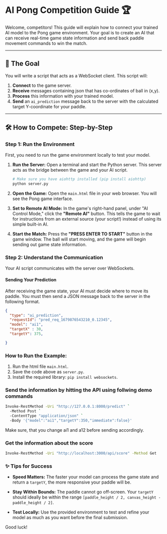 # AI Pong Competition Guide 🏆

Welcome, competitors! This guide will explain how to connect your trained AI model to the Pong game environment. Your goal is to create an AI that can receive real-time game state information and send back paddle movement commands to win the match.

---

## 🏁 The Goal

You will write a script that acts as a WebSocket client. This script will:
1.  **Connect** to the game server.
2.  **Receive**  messages containing json that has co-ordinates of ball in (x,y).
3.  **Process** this information with your trained model.
4.  **Send** an `ai_prediction` message back to the server with the calculated target Y-coordinate for your paddle.

---

## 🛠️ How to Compete: Step-by-Step

### Step 1: Run the Environment

First, you need to run the game environment locally to test your model.

1.  **Run the Server:**
    Open a terminal and start the Python server. This server acts as the bridge between the game and your AI script.
    ```bash
    # Make sure you have aiohttp installed (pip install aiohttp)
    python server.py
    ```

2.  **Open the Game:**
    Open the `main.html` file in your web browser. You will see the Pong game interface.

3.  **Set to Remote AI Mode:**
    In the game's right-hand panel, under "AI Control Mode," click the **"Remote AI"** button. This tells the game to wait for instructions from an external source (your script!) instead of using its simple built-in AI.

4.  **Start the Match:**
    Press the **"PRESS ENTER TO START"** button in the game window. The ball will start moving, and the game will begin sending out game state information.

### Step 2: Understand the Communication

Your AI script communicates with the server over WebSockets.


#### Sending Your Prediction

After receiving the game state, your AI must decide where to move its paddle. You must then send a JSON message back to the server in the following format.



```json
{
  "type": "ai_prediction",
  "requestId": "pred_req_1679876543210_0.12345",
  "model": "ai1",
  "targetX" : 30,
  "targetY": 375,

}
```

### How to Run the Example:
1.  Run the html file `main.html`.
2.  Save the code above as `server.py`.
3.  Install the required library: `pip install websockets`.

### Send the information by hitting the API using follwing demo commands

```bash
Invoke-RestMethod -Uri "http://127.0.0.1:8000/predict" `
  -Method Post `
  -ContentType "application/json" `
  -Body '{"model":"ai1","targetY":350,"immediate":false}'
```
Make sure, that you change ai1 and a12 before sending accordingly. 

### Get the information about the score
```bash
Invoke-RestMethod -Uri "http://localhost:3000/api/score" -Method Get
```

### ✨ Tips for Success

* **Speed Matters:** The faster your model can process the game state and return a `targetY`, the more responsive your paddle will be.

* **Stay Within Bounds:** The paddle cannot go off-screen. Your `targetY` should ideally be within the range `[paddle_height / 2, canvas_height - paddle_height / 2]`.
* **Test Locally:** Use the provided environment to test and refine your model as much as you want before the final submission.

Good luck!
